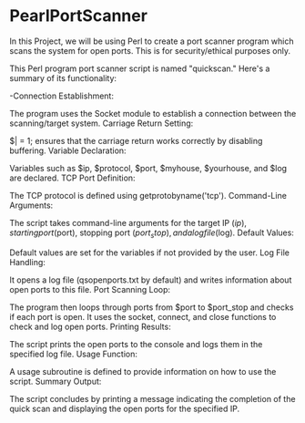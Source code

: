 # PearlPortScanner
In this Project, we will be using Perl to create a port scanner program which scans the system for open ports. This is for security/ethical purposes only. 



This Perl program port scanner script is named "quickscan." Here's a summary of its functionality:

-Connection Establishment:

The program uses the Socket module to establish a connection between the scanning/target system.
Carriage Return Setting:

$| = 1; ensures that the carriage return works correctly by disabling buffering.
Variable Declaration:

Variables such as $ip, $protocol, $port, $myhouse, $yourhouse, and $log are declared.
TCP Port Definition:

The TCP protocol is defined using getprotobyname('tcp').
Command-Line Arguments:

The script takes command-line arguments for the target IP ($ip), starting port ($port), stopping port ($port_stop), and a log file ($log).
Default Values:

Default values are set for the variables if not provided by the user.
Log File Handling:

It opens a log file (qsopenports.txt by default) and writes information about open ports to this file.
Port Scanning Loop:

The program then loops through ports from $port to $port_stop and checks if each port is open.
It uses the socket, connect, and close functions to check and log open ports.
Printing Results:

The script prints the open ports to the console and logs them in the specified log file.
Usage Function:

A usage subroutine is defined to provide information on how to use the script.
Summary Output:

The script concludes by printing a message indicating the completion of the quick scan and displaying the open ports for the specified IP.

